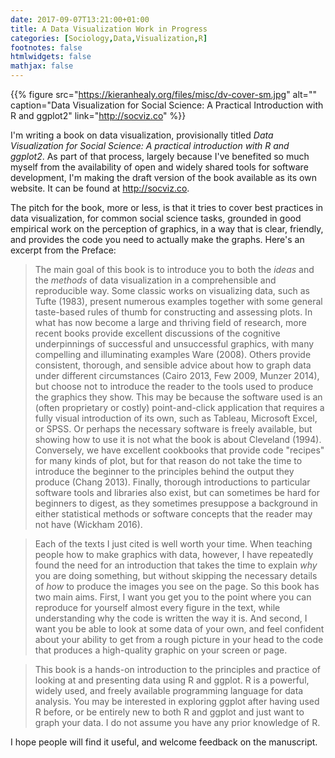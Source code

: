 ```yaml
---
date: 2017-09-07T13:21:00+01:00
title: A Data Visualization Work in Progress
categories: [Sociology,Data,Visualization,R]
footnotes: false
htmlwidgets: false
mathjax: false
---
```


{{% figure src="https://kieranhealy.org/files/misc/dv-cover-sm.jpg" alt="" caption="Data Visualization for Social Science: A Practical Introduction with R and ggplot2" link="http://socviz.co" %}}

I'm writing a book on data visualization, provisionally titled *Data Visualization for Social Science: A practical introduction with R and ggplot2*. As part of that process, largely because I've benefited so much myself from the availability of open and widely shared tools for software development, I'm making the draft version of the book available as its own website. It can be found at <http://socviz.co>. 

The pitch for the book, more or less, is that it tries to cover best practices in data visualization, for common social science tasks, grounded in good empirical work on the perception of graphics, in a way that is clear, friendly, and provides the code you need to actually make the graphs. Here's an excerpt from the Preface:

> The main goal of this book is to introduce you to both the *ideas* and the *methods* of data visualization in a comprehensible and reproducible way. Some classic works on visualizing data, such as Tufte (1983), present numerous examples together with some general taste-based rules of thumb for constructing and assessing plots. In what has now become a large and thriving field of research, more recent books provide excellent discussions of the cognitive underpinnings of successful and unsuccessful graphics, with many compelling and illuminating examples Ware (2008). Others provide consistent, thorough, and sensible advice about how to graph data under different circumstances (Cairo 2013, Few 2009, Munzer 2014), but choose not to introduce the reader to the tools used to produce the graphics they show. This may be because the software used is an (often proprietary or costly) point-and-click application that requires a fully visual introduction of its own, such as Tableau, Microsoft Excel, or SPSS. Or perhaps the necessary software is freely available, but showing how to use it is not what the book is about Cleveland (1994). Conversely, we have excellent cookbooks that provide code "recipes" for many kinds of plot, but for that reason do not take the time to introduce the beginner to the principles behind the output they produce (Chang 2013). Finally, thorough introductions to particular software tools and libraries also exist, but can sometimes be hard for beginners to digest, as they sometimes presuppose a background in either statistical methods or software concepts that the reader may not have (Wickham 2016).

> Each of the texts I just cited is well worth your time. When teaching people how to make graphics with data, however, I have repeatedly found the need for an introduction that takes the time to explain *why* you are doing something, but without skipping the necessary details of *how* to produce the images you see on the page. So this book has two main aims. First, I want you get you to the point where you can reproduce for yourself almost every figure in the text, while understanding why the code is written the way it is. And second, I want you be able to look at some data of your own, and feel confident about your ability to get from a rough picture in your head to the code that produces a high-quality graphic on your screen or page.

> This book is a hands-on introduction to the principles and practice of looking at and presenting data using R and ggplot. R is a powerful, widely used, and freely available programming language for data analysis. You may be interested in exploring ggplot after having used R before, or be entirely new to both R and ggplot and just want to graph your data. I do not assume you have any prior knowledge of R.

I hope people will find it useful, and welcome feedback on the manuscript.
